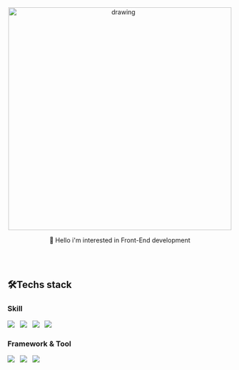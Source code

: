 <div align="center"/>
<img src="https://user-images.githubusercontent.com/84368302/142712221-501f81c2-8eab-496f-b1c4-27166e3f07ee.gif" alt="drawing" width="500"/> 
</div>

<p align="center"> 👋 Hello i'm interested in Front-End development</p>
<br>
<br>


<h2>🛠Techs stack </h2>

<div>
<h3>Skill</h3>
<img src="https://img.shields.io/badge/JavaScript-F7DF1E?style=flat-square&logo=JavaScript&logoColor=white" ></a>
 &nbsp;
<img src="https://img.shields.io/badge/Css-2480E6?style=flat-square&logo=CSS3&logoColor=white" ></a>
 &nbsp;
<img src="https://img.shields.io/badge/Html-E34F26?style=flat-square&logo=HTML5&logoColor=white" ></a>
 &nbsp;
 <img src="https://img.shields.io/badge/sass-CC6699?style=flat-square&logo=sass&logoColor=white" ></a>
 &nbsp;
 </div>
 
 <div>
<h3>Framework & Tool</h3>
<img src="https://img.shields.io/badge/figma-F24E1E?style=flat-square&logo=figma&logoColor=white" ></a>
 &nbsp;
 <img src="https://img.shields.io/badge/Bootstrap-7952B3?style=flat-square&logo=Bootstrap&logoColor=white" ></a>
 &nbsp;
 <img src="https://img.shields.io/badge/jQuery-0769AD?style=flat-square&logo=jQuery&logoColor=white" ></a>
 &nbsp;
  </div>
